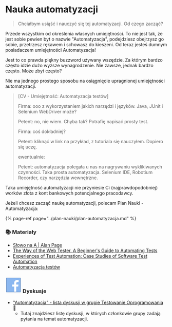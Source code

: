 # Nauka automatyzacji

> Chciałbym usiąść i nauczyć się tej automatyzacji. Od czego zacząć?

Przede wszystkim od określenia własnych umiejętności. To nie jest tak, że jest sobie pewien byt o nazwie "Automatyzacja", podejdziesz obejrzysz go sobie, przetrzesz rękawem i schowasz do kieszeni. Od teraz jesteś dumnym posiadaczem umiejętności Automatyzacja!

Jest to co prawda piękny buzzword używany wszędzie. Za którym bardzo często idzie dużo wyższe wynagrodzenie. Nie zawsze, jednak bardzo często. Może zbyt często?

Nie ma jednego prostego sposobu na osiągnięcie upragnionej umiejętności automatyzacji.

> \[CV - Umiejętność: Automatyzacja testów\]
>
> Firma: ooo z wykorzystaniem jakich narzędzi i języków. Java, JUnit i Selenium WebDriver może?
>
> Petent: no, nie wiem. Chyba tak? Potrafię napisać prosty test.
>
> Firma: coś dokładniej?
>
> Petent: kliknąć w link na przykład, z tutoriala się nauczyłem. Dopiero się uczę.
>
> ewentualnie:
>
> Petent: automatyzacja polegała u nas na nagrywaniu wyklikiwanych czynności. Taka prosta automatyzacja. Selenium IDE, Robotium Recorder, czy narzędzia wewnętrzne.

Taka umiejętność automatyzacji nie przyniesie Ci \(najprawdopodobniej\) worków złota z kont bankowych potencjalnego pracodawcy.

Jeżeli chcesz zacząć naukę automatyzacji, polecam Plan Nauki - Automatyzacja:

{% page-ref page="../plan-nauki/plan-automatyzacja.md" %}



### 📚 Materiały

* [Słowo na A \| Alan Page](https://leanpub.com/TheAWord) 
* [The Way of the Web Tester. A Beginner's Guide to Automating Tests](https://pragprog.com/book/jrtest/the-way-of-the-web-tester)
* [Experiences of Test Automation: Case Studies of Software Test Automation](https://www.amazon.com/Experiences-Test-Automation-Studies-Software/dp/0321754069)
* [Automatyzacja testów](https://ksiegarnia.pwn.pl/Automatyzacja-testow,804413689,p.html)

### ![](../.gitbook/assets/icons8-facebook-50%20%2810%29%20%2812%29.png) Dyskusje

* ["Automatyzacja" - lista dyskusji w grupie Testowanie Oprogramowania](https://www.facebook.com/groups/141683635854223/post_tags/?post_tag_id=1766081590081078&ref=manage_page) 🏤
  * Tutaj znajdziesz listę dyskusji, w których członkowie grupy zadają pytania na temat automatyzacji.

